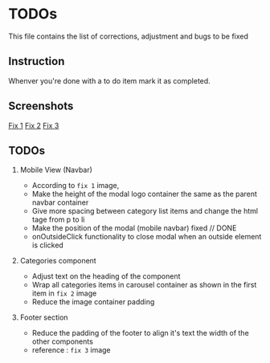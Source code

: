 # TODOs

This file contains the list of corrections, adjustment and bugs to be fixed

## Instruction

Whenver you're done with a to do item mark it as completed.

## Screenshots

[Fix 1](https://github.com/balkissty/react-tailwind/blob/main/src/screenshots/fix1.png)
[Fix 2](https://github.com/balkissty/react-tailwind/blob/main/src/screenshots/fix2.png)
[Fix 3](https://github.com/balkissty/react-tailwind/blob/main/src/screenshots/fix3.png)

## TODOs

1. Mobile View (Navbar)
    - According to `fix 1` image,
    - Make the height of the modal logo container the same as the parent navbar container
    - Give more spacing between category list items and change the html tage from p to li
    - Make the position of the modal (mobile navbar) fixed // DONE 
    - onOutsideClick functionality to close modal when an outside element is clicked

2. Categories component
    - Adjust text on the heading of the component
    - Wrap all categories items in carousel container as shown in the first item in `fix 2` image
    - Reduce the image container padding

3. Footer section
    - Reduce the padding of the footer to align it's text the width of the other components
    - reference : `fix 3` image
